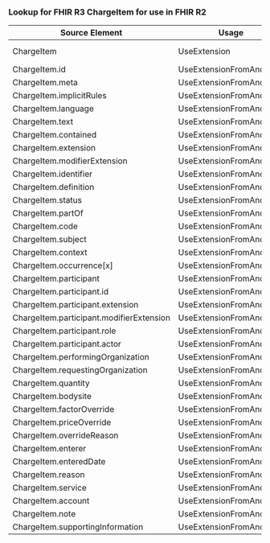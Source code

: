 ### Lookup for FHIR R3 ChargeItem for use in FHIR R2

| Source Element | Usage | Target |
| -------------- | ----- | ------ |
| ChargeItem | UseExtension | http://hl7.org/fhir/3.0/StructureDefinition/extension-ChargeItem |
| ChargeItem.id | UseExtensionFromAncestor | - |
| ChargeItem.meta | UseExtensionFromAncestor | - |
| ChargeItem.implicitRules | UseExtensionFromAncestor | - |
| ChargeItem.language | UseExtensionFromAncestor | - |
| ChargeItem.text | UseExtensionFromAncestor | - |
| ChargeItem.contained | UseExtensionFromAncestor | - |
| ChargeItem.extension | UseExtensionFromAncestor | - |
| ChargeItem.modifierExtension | UseExtensionFromAncestor | - |
| ChargeItem.identifier | UseExtensionFromAncestor | - |
| ChargeItem.definition | UseExtensionFromAncestor | - |
| ChargeItem.status | UseExtensionFromAncestor | - |
| ChargeItem.partOf | UseExtensionFromAncestor | - |
| ChargeItem.code | UseExtensionFromAncestor | - |
| ChargeItem.subject | UseExtensionFromAncestor | - |
| ChargeItem.context | UseExtensionFromAncestor | - |
| ChargeItem.occurrence[x] | UseExtensionFromAncestor | - |
| ChargeItem.participant | UseExtensionFromAncestor | - |
| ChargeItem.participant.id | UseExtensionFromAncestor | - |
| ChargeItem.participant.extension | UseExtensionFromAncestor | - |
| ChargeItem.participant.modifierExtension | UseExtensionFromAncestor | - |
| ChargeItem.participant.role | UseExtensionFromAncestor | - |
| ChargeItem.participant.actor | UseExtensionFromAncestor | - |
| ChargeItem.performingOrganization | UseExtensionFromAncestor | - |
| ChargeItem.requestingOrganization | UseExtensionFromAncestor | - |
| ChargeItem.quantity | UseExtensionFromAncestor | - |
| ChargeItem.bodysite | UseExtensionFromAncestor | - |
| ChargeItem.factorOverride | UseExtensionFromAncestor | - |
| ChargeItem.priceOverride | UseExtensionFromAncestor | - |
| ChargeItem.overrideReason | UseExtensionFromAncestor | - |
| ChargeItem.enterer | UseExtensionFromAncestor | - |
| ChargeItem.enteredDate | UseExtensionFromAncestor | - |
| ChargeItem.reason | UseExtensionFromAncestor | - |
| ChargeItem.service | UseExtensionFromAncestor | - |
| ChargeItem.account | UseExtensionFromAncestor | - |
| ChargeItem.note | UseExtensionFromAncestor | - |
| ChargeItem.supportingInformation | UseExtensionFromAncestor | - |
